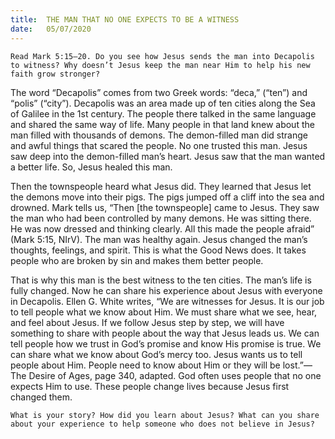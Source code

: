 ```yaml
---
title:  THE MAN THAT NO ONE EXPECTS TO BE A WITNESS
date:   05/07/2020
---
```


`Read Mark 5:15–20. Do you see how Jesus sends the man into Decapolis to witness? Why doesn’t Jesus keep the man near Him to help his new faith grow stronger?`

The word “Decapolis” comes from two Greek words: “deca,” (“ten”) and “polis” (“city”). Decapolis was an area made up of ten cities along the Sea of Galilee in the 1st century. The people there talked in the same language and shared the same way of life. Many people in that land knew about the man filled with thousands of demons. The demon-filled man did strange and awful things that scared the people. No one trusted this man. Jesus saw deep into the demon-filled man’s heart. Jesus saw that the man wanted a better life. So, Jesus healed this man.

Then the townspeople heard what Jesus did. They learned that Jesus let the demons move into their pigs. The pigs jumped off a cliff into the sea and drowned. Mark tells us, “Then [the townspeople] came to Jesus. They saw the man who had been controlled by many demons. He was sitting there. He was now dressed and thinking clearly. All this made the people afraid” (Mark 5:15, NIrV). The man was healthy again. Jesus changed the man’s thoughts, feelings, and spirit. This is what the Good News does. It takes people who are broken by sin and makes them better people.

That is why this man is the best witness to the ten cities. The man’s life is fully changed. Now he can share his experience about Jesus with everyone in Decapolis. Ellen G. White writes, “We are witnesses for Jesus. It is our job to tell people what we know about Him. We must share what we see, hear, and feel about Jesus. If we follow Jesus step by step, we will have something to share with people about the way that Jesus leads us. We can tell people how we trust in God’s promise and know His promise is true. We can share what we know about God’s mercy too. Jesus wants us to tell people about Him. People need to know about Him or they will be lost.”—The Desire of Ages, page 340, adapted. God often uses people that no one expects Him to use. These people change lives because Jesus first changed them.

`What is your story? How did you learn about Jesus? What can you share about your experience to help someone who does not believe in Jesus?`
